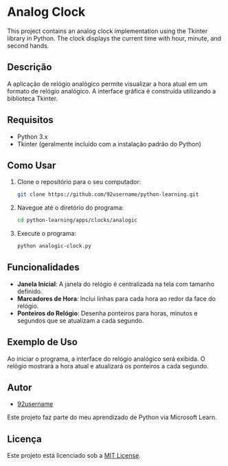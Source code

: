# Analog Clock

This project contains an analog clock implementation using the Tkinter library in Python. The clock displays the current time with hour, minute, and second hands.

## Descrição

A aplicação de relógio analógico permite visualizar a hora atual em um formato de relógio analógico. A interface gráfica é construída utilizando a biblioteca Tkinter.

## Requisitos

- Python 3.x
- Tkinter (geralmente incluído com a instalação padrão do Python)

## Como Usar

1. Clone o repositório para o seu computador:
    ```bash
    git clone https://github.com/92username/python-learning.git
    ```

2. Navegue até o diretório do programa:
    ```bash
    cd python-learning/apps/clocks/analogic
    ```

3. Execute o programa:
    ```bash
    python analogic-clock.py
    ```

## Funcionalidades

- **Janela Inicial**: A janela do relógio é centralizada na tela com tamanho definido.
- **Marcadores de Hora**: Inclui linhas para cada hora ao redor da face do relógio.
- **Ponteiros do Relógio**: Desenha ponteiros para horas, minutos e segundos que se atualizam a cada segundo.

## Exemplo de Uso

Ao iniciar o programa, a interface do relógio analógico será exibida. O relógio mostrará a hora atual e atualizará os ponteiros a cada segundo.

## Autor

- [92username](https://github.com/92username)

Este projeto faz parte do meu aprendizado de Python via Microsoft Learn.

## Licença

Este projeto está licenciado sob a [MIT License](LICENSE).
